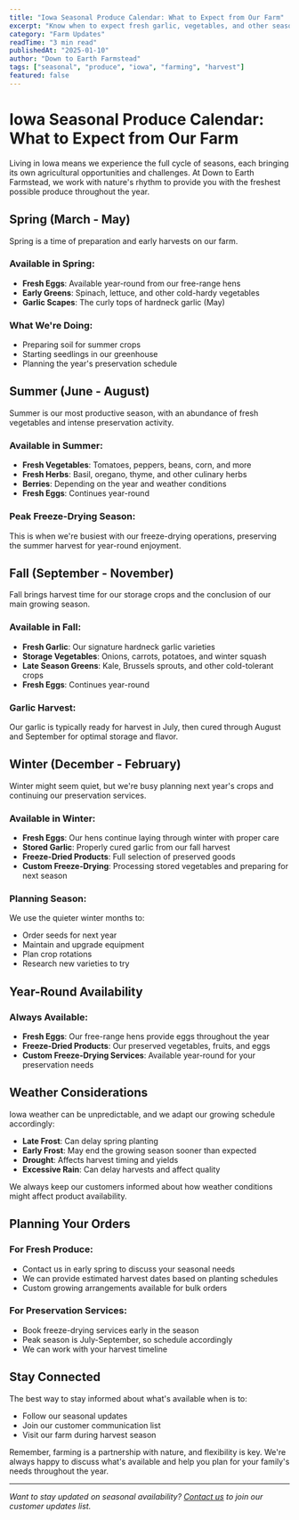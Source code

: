 ```yaml
---
title: "Iowa Seasonal Produce Calendar: What to Expect from Our Farm"
excerpt: "Know when to expect fresh garlic, vegetables, and other seasonal items from our Iowa farm throughout the year."
category: "Farm Updates"
readTime: "3 min read"
publishedAt: "2025-01-10"
author: "Down to Earth Farmstead"
tags: ["seasonal", "produce", "iowa", "farming", "harvest"]
featured: false
---
```


# Iowa Seasonal Produce Calendar: What to Expect from Our Farm

Living in Iowa means we experience the full cycle of seasons, each bringing its own agricultural opportunities and challenges. At Down to Earth Farmstead, we work with nature's rhythm to provide you with the freshest possible produce throughout the year.

## Spring (March - May)

Spring is a time of preparation and early harvests on our farm.

### Available in Spring:
- **Fresh Eggs**: Available year-round from our free-range hens
- **Early Greens**: Spinach, lettuce, and other cold-hardy vegetables
- **Garlic Scapes**: The curly tops of hardneck garlic (May)

### What We're Doing:
- Preparing soil for summer crops
- Starting seedlings in our greenhouse
- Planning the year's preservation schedule

## Summer (June - August)

Summer is our most productive season, with an abundance of fresh vegetables and intense preservation activity.

### Available in Summer:
- **Fresh Vegetables**: Tomatoes, peppers, beans, corn, and more
- **Fresh Herbs**: Basil, oregano, thyme, and other culinary herbs
- **Berries**: Depending on the year and weather conditions
- **Fresh Eggs**: Continues year-round

### Peak Freeze-Drying Season:
This is when we're busiest with our freeze-drying operations, preserving the summer harvest for year-round enjoyment.

## Fall (September - November)

Fall brings harvest time for our storage crops and the conclusion of our main growing season.

### Available in Fall:
- **Fresh Garlic**: Our signature hardneck garlic varieties
- **Storage Vegetables**: Onions, carrots, potatoes, and winter squash
- **Late Season Greens**: Kale, Brussels sprouts, and other cold-tolerant crops
- **Fresh Eggs**: Continues year-round

### Garlic Harvest:
Our garlic is typically ready for harvest in July, then cured through August and September for optimal storage and flavor.

## Winter (December - February)

Winter might seem quiet, but we're busy planning next year's crops and continuing our preservation services.

### Available in Winter:
- **Fresh Eggs**: Our hens continue laying through winter with proper care
- **Stored Garlic**: Properly cured garlic from our fall harvest
- **Freeze-Dried Products**: Full selection of preserved goods
- **Custom Freeze-Drying**: Processing stored vegetables and preparing for next season

### Planning Season:
We use the quieter winter months to:
- Order seeds for next year
- Maintain and upgrade equipment
- Plan crop rotations
- Research new varieties to try

## Year-Round Availability

### Always Available:
- **Fresh Eggs**: Our free-range hens provide eggs throughout the year
- **Freeze-Dried Products**: Our preserved vegetables, fruits, and eggs
- **Custom Freeze-Drying Services**: Available year-round for your preservation needs

## Weather Considerations

Iowa weather can be unpredictable, and we adapt our growing schedule accordingly:

- **Late Frost**: Can delay spring planting
- **Early Frost**: May end the growing season sooner than expected
- **Drought**: Affects harvest timing and yields
- **Excessive Rain**: Can delay harvests and affect quality

We always keep our customers informed about how weather conditions might affect product availability.

## Planning Your Orders

### For Fresh Produce:
- Contact us in early spring to discuss your seasonal needs
- We can provide estimated harvest dates based on planting schedules
- Custom growing arrangements available for bulk orders

### For Preservation Services:
- Book freeze-drying services early in the season
- Peak season is July-September, so schedule accordingly
- We can work with your harvest timeline

## Stay Connected

The best way to stay informed about what's available when is to:
- Follow our seasonal updates
- Join our customer communication list
- Visit our farm during harvest season

Remember, farming is a partnership with nature, and flexibility is key. We're always happy to discuss what's available and help you plan for your family's needs throughout the year.

---

*Want to stay updated on seasonal availability? [Contact us](/contact) to join our customer updates list.*